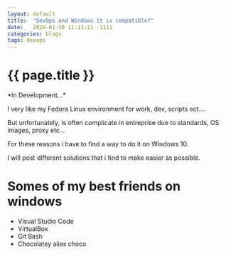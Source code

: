 ```yaml
---
layout: default
title:  "DevOps and Windows it is compatible?"
date:   2020-01-30 11:11:11 -1111
categories: blogs
tags: devops
---
```

<h1>{{ page.title }}</h1>
*In Development...*

I very like my Fedora Linux environment for work, dev, scripts ect....

But unfortunately, is often complicate in entreprise due to standards, OS images, proxy etc...

For these reasons i have to find a way to do it on Windows 10.

I will post different solutions that i find to make easier as possible.

# Somes of my best friends on windows
- Visual Studio Code
- VirtualBox
- Git Bash
- Chocolatey alias choco